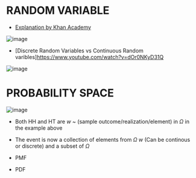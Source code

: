 
# RANDOM VARIABLE 



+ [Explanation by Khan Academy](https://www.youtube.com/watch?v=3v9w79NhsfI)

![image](https://user-images.githubusercontent.com/21141607/198245231-64e154ac-9201-4120-9a95-05a285a6f19b.png)

+ [Discrete Random Variables vs Continuous Random varibles]https://www.youtube.com/watch?v=dOr0NKyD31Q

![image](https://user-images.githubusercontent.com/21141607/198245997-72a7ee1c-2887-4810-affc-cd279ae45321.png)



# PROBABILITY SPACE 

![image](https://user-images.githubusercontent.com/21141607/198247389-696be406-ac9c-45b1-9040-2db549328e77.png)


+ Both HH and HT are $w$ ~ (sample outcome/realization/element) in $\Omega$ in the example above 
+ The event is now a collection of elements from $\Omega$ $w$ (Can be continous or discrete) and a subset of $\Omega$


+ PMF 
+ PDF 
